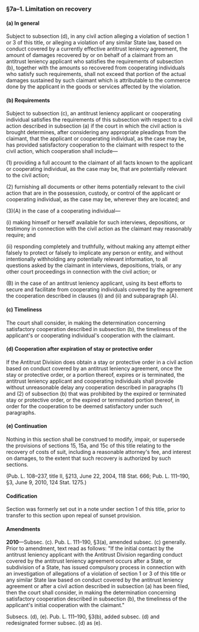 ### §7a–1. Limitation on recovery ###

#### (a) In general ####

Subject to subsection (d), in any civil action alleging a violation of section 1 or 3 of this title, or alleging a violation of any similar State law, based on conduct covered by a currently effective antitrust leniency agreement, the amount of damages recovered by or on behalf of a claimant from an antitrust leniency applicant who satisfies the requirements of subsection (b), together with the amounts so recovered from cooperating individuals who satisfy such requirements, shall not exceed that portion of the actual damages sustained by such claimant which is attributable to the commerce done by the applicant in the goods or services affected by the violation.

#### (b) Requirements ####

Subject to subsection (c), an antitrust leniency applicant or cooperating individual satisfies the requirements of this subsection with respect to a civil action described in subsection (a) if the court in which the civil action is brought determines, after considering any appropriate pleadings from the claimant, that the applicant or cooperating individual, as the case may be, has provided satisfactory cooperation to the claimant with respect to the civil action, which cooperation shall include—

(1) providing a full account to the claimant of all facts known to the applicant or cooperating individual, as the case may be, that are potentially relevant to the civil action;

(2) furnishing all documents or other items potentially relevant to the civil action that are in the possession, custody, or control of the applicant or cooperating individual, as the case may be, wherever they are located; and

(3)(A) in the case of a cooperating individual—

(i) making himself or herself available for such interviews, depositions, or testimony in connection with the civil action as the claimant may reasonably require; and

(ii) responding completely and truthfully, without making any attempt either falsely to protect or falsely to implicate any person or entity, and without intentionally withholding any potentially relevant information, to all questions asked by the claimant in interviews, depositions, trials, or any other court proceedings in connection with the civil action; or

(B) in the case of an antitrust leniency applicant, using its best efforts to secure and facilitate from cooperating individuals covered by the agreement the cooperation described in clauses (i) and (ii) and subparagraph (A).

#### (c) Timeliness ####

The court shall consider, in making the determination concerning satisfactory cooperation described in subsection (b), the timeliness of the applicant's or cooperating individual's cooperation with the claimant.

#### (d) Cooperation after expiration of stay or protective order ####

If the Antitrust Division does obtain a stay or protective order in a civil action based on conduct covered by an antitrust leniency agreement, once the stay or protective order, or a portion thereof, expires or is terminated, the antitrust leniency applicant and cooperating individuals shall provide without unreasonable delay any cooperation described in paragraphs (1) and (2) of subsection (b) that was prohibited by the expired or terminated stay or protective order, or the expired or terminated portion thereof, in order for the cooperation to be deemed satisfactory under such paragraphs.

#### (e) Continuation ####

Nothing in this section shall be construed to modify, impair, or supersede the provisions of sections 15, 15a, and 15c of this title relating to the recovery of costs of suit, including a reasonable attorney's fee, and interest on damages, to the extent that such recovery is authorized by such sections.

(Pub. L. 108–237, title II, §213, June 22, 2004, 118 Stat. 666; Pub. L. 111–190, §3, June 9, 2010, 124 Stat. 1275.)

#### Codification ####

Section was formerly set out in a note under section 1 of this title, prior to transfer to this section upon repeal of sunset provision.

#### Amendments ####

**2010**—Subsec. (c). Pub. L. 111–190, §3(a), amended subsec. (c) generally. Prior to amendment, text read as follows: "If the initial contact by the antitrust leniency applicant with the Antitrust Division regarding conduct covered by the antitrust leniency agreement occurs after a State, or subdivision of a State, has issued compulsory process in connection with an investigation of allegations of a violation of section 1 or 3 of this title or any similar State law based on conduct covered by the antitrust leniency agreement or after a civil action described in subsection (a) has been filed, then the court shall consider, in making the determination concerning satisfactory cooperation described in subsection (b), the timeliness of the applicant's initial cooperation with the claimant."

Subsecs. (d), (e). Pub. L. 111–190, §3(b), added subsec. (d) and redesignated former subsec. (d) as (e).